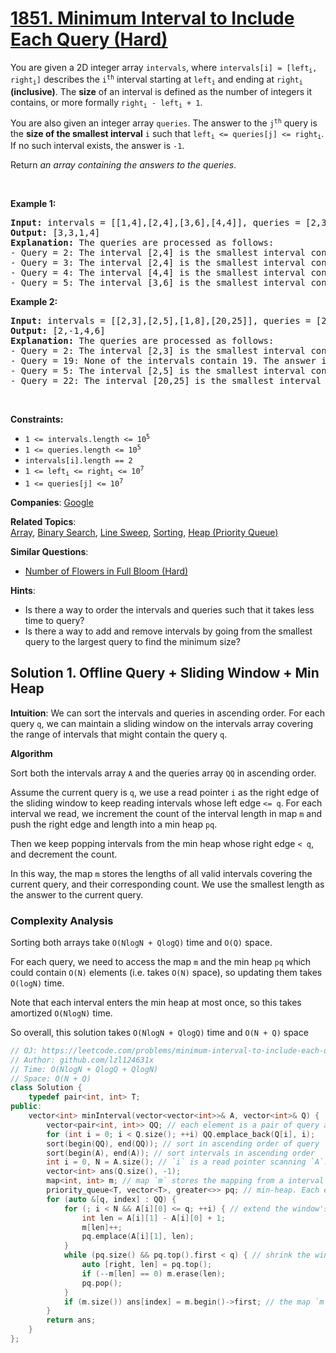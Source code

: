 # [1851. Minimum Interval to Include Each Query (Hard)](https://leetcode.com/problems/minimum-interval-to-include-each-query)

<p>You are given a 2D integer array <code>intervals</code>, where <code>intervals[i] = [left<sub>i</sub>, right<sub>i</sub>]</code> describes the <code>i<sup>th</sup></code> interval starting at <code>left<sub>i</sub></code> and ending at <code>right<sub>i</sub></code> <strong>(inclusive)</strong>. The <strong>size</strong> of an interval is defined as the number of integers it contains, or more formally <code>right<sub>i</sub> - left<sub>i</sub> + 1</code>.</p>

<p>You are also given an integer array <code>queries</code>. The answer to the <code>j<sup>th</sup></code> query is the <strong>size of the smallest interval</strong> <code>i</code> such that <code>left<sub>i</sub> &lt;= queries[j] &lt;= right<sub>i</sub></code>. If no such interval exists, the answer is <code>-1</code>.</p>

<p>Return <em>an array containing the answers to the queries</em>.</p>

<p>&nbsp;</p>
<p><strong class="example">Example 1:</strong></p>

<pre>
<strong>Input:</strong> intervals = [[1,4],[2,4],[3,6],[4,4]], queries = [2,3,4,5]
<strong>Output:</strong> [3,3,1,4]
<strong>Explanation:</strong> The queries are processed as follows:
- Query = 2: The interval [2,4] is the smallest interval containing 2. The answer is 4 - 2 + 1 = 3.
- Query = 3: The interval [2,4] is the smallest interval containing 3. The answer is 4 - 2 + 1 = 3.
- Query = 4: The interval [4,4] is the smallest interval containing 4. The answer is 4 - 4 + 1 = 1.
- Query = 5: The interval [3,6] is the smallest interval containing 5. The answer is 6 - 3 + 1 = 4.
</pre>

<p><strong class="example">Example 2:</strong></p>

<pre>
<strong>Input:</strong> intervals = [[2,3],[2,5],[1,8],[20,25]], queries = [2,19,5,22]
<strong>Output:</strong> [2,-1,4,6]
<strong>Explanation:</strong> The queries are processed as follows:
- Query = 2: The interval [2,3] is the smallest interval containing 2. The answer is 3 - 2 + 1 = 2.
- Query = 19: None of the intervals contain 19. The answer is -1.
- Query = 5: The interval [2,5] is the smallest interval containing 5. The answer is 5 - 2 + 1 = 4.
- Query = 22: The interval [20,25] is the smallest interval containing 22. The answer is 25 - 20 + 1 = 6.
</pre>

<p>&nbsp;</p>
<p><strong>Constraints:</strong></p>

<ul>
	<li><code>1 &lt;= intervals.length &lt;= 10<sup>5</sup></code></li>
	<li><code>1 &lt;= queries.length &lt;= 10<sup>5</sup></code></li>
	<li><code>intervals[i].length == 2</code></li>
	<li><code>1 &lt;= left<sub>i</sub> &lt;= right<sub>i</sub> &lt;= 10<sup>7</sup></code></li>
	<li><code>1 &lt;= queries[j] &lt;= 10<sup>7</sup></code></li>
</ul>


**Companies**:
[Google](https://leetcode.com/company/google)

**Related Topics**:  
[Array](https://leetcode.com/tag/array), [Binary Search](https://leetcode.com/tag/binary-search), [Line Sweep](https://leetcode.com/tag/line-sweep), [Sorting](https://leetcode.com/tag/sorting), [Heap (Priority Queue)](https://leetcode.com/tag/heap-priority-queue)

**Similar Questions**:
* [Number of Flowers in Full Bloom (Hard)](https://leetcode.com/problems/number-of-flowers-in-full-bloom)

**Hints**:
* Is there a way to order the intervals and queries such that it takes less time to query?
* Is there a way to add and remove intervals by going from the smallest query to the largest query to find the minimum size?

## Solution 1. Offline Query + Sliding Window + Min Heap

**Intuition**: We can sort the intervals and queries in ascending order. For each query `q`, we can maintain a sliding window on the intervals array covering the range of intervals that might contain the query `q`.

**Algorithm**

Sort both the intervals array `A` and the queries array `QQ` in ascending order.

Assume the current query is `q`, we use a read pointer `i` as the right edge of the sliding window to keep reading intervals whose left edge `<= q`. For each interval we read, we increment the count of the interval length in map `m` and push the right edge and length into a min heap `pq`.

Then we keep popping intervals from the min heap whose right edge `< q`, and decrement the count.

In this way, the map `m` stores the lengths of all valid intervals covering the current query, and their corresponding count. We use the smallest length as the answer to the current query.

### Complexity Analysis

Sorting both arrays take `O(NlogN + QlogQ)` time and `O(Q)` space.

For each query, we need to access the map `m` and the min heap `pq` which could contain `O(N)` elements (i.e. takes `O(N)` space), so updating them takes `O(logN)` time.

Note that each interval enters the min heap at most once, so this takes amortized `O(NlogN)` time.

So overall, this solution takes `O(NlogN + QlogQ)` time and `O(N + Q)` space

```cpp
// OJ: https://leetcode.com/problems/minimum-interval-to-include-each-query/
// Author: github.com/lzl124631x
// Time: O(NlogN + QlogQ + QlogN)
// Space: O(N + Q)
class Solution {
    typedef pair<int, int> T;
public:
    vector<int> minInterval(vector<vector<int>>& A, vector<int>& Q) {
        vector<pair<int, int>> QQ; // each element is a pair of query and the corresponding index
        for (int i = 0; i < Q.size(); ++i) QQ.emplace_back(Q[i], i); 
        sort(begin(QQ), end(QQ)); // sort in ascending order of query
        sort(begin(A), end(A)); // sort intervals in ascending order
        int i = 0, N = A.size(); // `i` is a read pointer scanning `A`.
        vector<int> ans(Q.size(), -1);
        map<int, int> m; // map `m` stores the mapping from a interval length to its corresponding count.
        priority_queue<T, vector<T>, greater<>> pq; // min-heap. Each element is a pair of right edge and interval length
        for (auto &[q, index] : QQ) {
            for (; i < N && A[i][0] <= q; ++i) { // extend the window's right edge -- cover all the intervals whose left edge <= q
                int len = A[i][1] - A[i][0] + 1;
                m[len]++;
                pq.emplace(A[i][1], len);
            }
            while (pq.size() && pq.top().first < q) { // shrink the window's left edge -- pop all the intervals whose right edge < q
                auto [right, len] = pq.top();
                if (--m[len] == 0) m.erase(len);
                pq.pop();
            }
            if (m.size()) ans[index] = m.begin()->first; // the map `m` stores the length of all the valid intervals and their corresponding count. We use the smallest length.
        }
        return ans;
    }
};
```